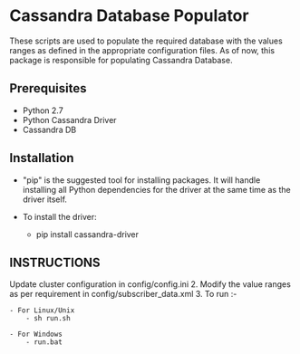 # Cassandra Database Populator

These scripts are used to populate the required database with the values ranges as defined in the appropriate configuration files. As of now, this package is responsible for populating Cassandra Database.

## Prerequisites

- Python 2.7
- Python Cassandra Driver
- Cassandra DB

## Installation

- "pip" is the suggested tool for installing packages. It will handle installing all Python dependencies for the driver at the same time as the driver itself.

- To install the driver:
  - pip install cassandra-driver

## INSTRUCTIONS

Update cluster configuration in config/config.ini 2. Modify the value ranges as per requirement in config/subscriber_data.xml 3. To run :-

    - For Linux/Unix
    	- sh run.sh

    - For Windows
    	- run.bat
